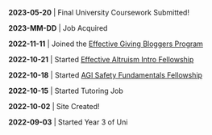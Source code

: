 **2023-05-20** | Final University Coursework Submitted!

**2023-MM-DD** | Job Acquired

**2022-11-11** | Joined the [Effective Giving Bloggers Program](https://www.thelifeyoucansave.org/work-and-volunteer-with-us/)

**2022-10-21** | Started [Effective Altruism Intro Fellowship](https://www.effectivealtruism.org/virtual-programs/introductory-program/)

**2022-10-18** | Started [AGI Safety Fundamentals Fellowship](https://www.agisafetyfundamentals.com/)

**2022-10-15** | Started Tutoring Job

**2022-10-02** | Site Created!

**2022-09-03** | Started Year 3 of Uni 
